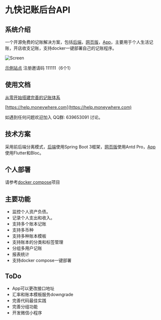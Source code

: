 # 九快记账后台API

## 系统介绍
一个开源免费的记账解决方案，包括[后端](https://github.com/getmoneynote/moneynote-api)，[网页版](https://github.com/getmoneynote/moneywhere-user-fe)，[App](https://github.com/getmoneynote/moneywhere_user_flutter)，主要用于个人生活记账，开店收支记账，支持docker一键部署自己的记账程序。

![Screen](https://raw.githubusercontent.com/getmoneynote/moneynote-api/main/screencapture.png "Screen Shot")

[示例站点](https://demo.moneywhere.com)  注册邀请码 111111（6个1）

## 使用文档
[从零开始搭建完善的记账体系](https://sspai.com/post/58025)

[https://help.moneywhere.com](https://help.moneywhere.com)

如遇到任何问题欢迎加入 QQ群: 639653091 讨论。

## 技术方案
采用前后端分离模式，[后端](https://github.com/getmoneynote/moneynote-api)使用Spring Boot 3框架，[网页版](https://github.com/getmoneynote/moneywhere-user-fe)使用Antd Pro，[App](https://github.com/getmoneynote/moneywhere_user_flutter)使用Flutter和Bloc。

## 个人部署
请参考[docker compose](https://github.com/getmoneynote/docker-compose-moneywhere)项目

## 主要功能

- 监控个人资产负债。
- 记录个人支出和收入。
- 支持多个账本记账
- 支持多币种
- 支持多种账本模板
- 支持账本的分类和标签管理
- 分组多用户记账
- 报表统计
- 支持docker compose一键部署

## ToDo
- App可以更改接口地址
- 汇率和账本模板服务downgrade
- 完善代码最佳实践
- 完善分组功能
- 开发微信小程序
